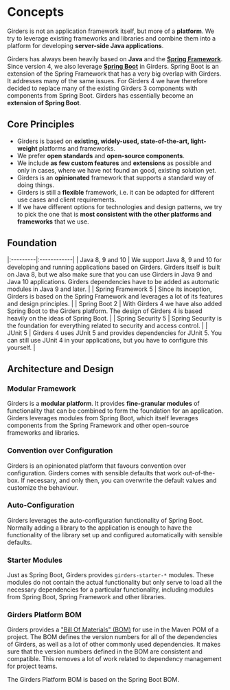 # Concepts

Girders is not an application framework itself, but more of a **platform**. We try to leverage existing frameworks and
libraries and combine them into a platform for developing **server-side Java applications**.

Girders has always been heavily based on **Java** and the
**[Spring Framework](https://projects.spring.io/spring-framework/)**. Since version 4, we also leverage
**[Spring Boot](https://projects.spring.io/spring-boot/)** in Girders. Spring Boot is an extension of the Spring
Framework that has a very big overlap with Girders. It addresses many of the same issues. For Girders 4 we have
therefore decided to replace many of the existing Girders 3 components with components from Spring Boot. Girders has
essentially become an **extension of Spring Boot**.

## Core Principles

* Girders is based on **existing, widely-used, state-of-the-art, light-weight** platforms and frameworks.
* We prefer **open standards** and **open-source components**.
* We include **as few custom features** and **extensions** as possible and only in cases, where we have not found an
  good, existing solution yet.
* Girders is an **opinionated** framework that supports a standard way of doing things.
* Girders is still a **flexible** framework, i.e. it can be adapted for different use cases and client requirements.
* If we have different options for technologies and design patterns, we try to pick the one that is **most consistent
  with the other platforms and frameworks** that we use.

## Foundation

|:---------|:------------|
| Java 8, 9 and 10 | We support Java 8, 9 and 10 for developing and running applications based on Girders. Girders itself is built on Java 8, but we also make sure that you can use Girders in Java 9 and Java 10 applications. Girders dependencies have to be added as automatic modules in Java 9 and later. |
| Spring Framework 5 | Since its inception, Girders is based on the Spring Framework and leverages a lot of its features and design principles. |
| Spring Boot 2 | With Girders 4 we have also added Spring Boot to the Girders platform. The design of Girders 4 is based heavily on the ideas of Spring Boot. |
| Spring Security 5 | Spring Security is the foundation for everything related to security and access control. |
| JUnit 5 | Girders 4 uses JUnit 5 and provides dependencies for JUnit 5. You can still use JUnit 4 in your applications, but you have to configure this yourself. |

## Architecture and Design

### Modular Framework

Girders is a **modular platform**. It provides **fine-granular modules** of functionality that can be combined to form
the foundation for an application. Girders leverages modules from Spring Boot, which itself leverages components from
the Spring Framework and other open-source frameworks and libraries.

### Convention over Configuration

Girders is an opinionated platform that favours convention over configuration. Girders comes with sensible defaults that
work out-of-the-box. If necessary, and only then, you can overwrite the default values and customize the behaviour.

### Auto-Configuration

Girders leverages the auto-configuration functionality of Spring Boot. Normally adding a library to the application is
enough to have the functionality of the library set up and configured automatically with sensible defaults.

### Starter Modules

Just as Spring Boot, Girders provides `girders-starter-*` modules. These modules do not contain the actual
functionality but only serve to load all the necessary dependencies for a particular functionality, including modules
from Spring Boot, Spring Framework and other libraries.

### Girders Platform BOM

Girders provides a ["Bill Of Materials" (BOM)](../features/bom.html) for use in the Maven POM of a project. The BOM
defines the version numbers for all of the dependencies of Girders, as well as a lot of other commonly used
dependencies. It makes sure that the version numbers defined in the BOM are consistent and compatible. This removes a
lot of work related to dependency management for project teams.

The Girders Platform BOM is based on the Spring Boot BOM.
